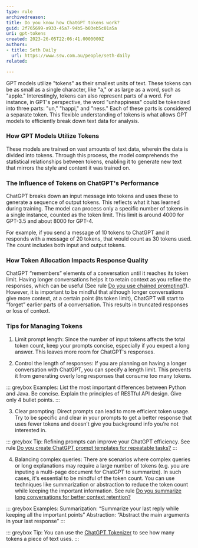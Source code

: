 ```yaml
---
type: rule
archivedreason:
title: Do you know how ChatGPT tokens work?
guid: 2f765699-a933-45a7-94b5-b03eb5c01a5a
uri: gpt-tokens
created: 2023-26-05T22:06:41.0000000Z
authors:
- title: Seth Daily
  url: https://www.ssw.com.au/people/seth-daily
related:

---
```


GPT models utilize "tokens" as their smallest units of text. These tokens can be as small as a single character, like "a," or as large as a word, such as "apple." Interestingly, tokens can also represent parts of a word.
For instance, in GPT's perspective, the word "unhappiness" could be tokenized into three parts: "un," "happi," and "ness." Each of these parts is considered a separate token. This flexible understanding of tokens is what allows GPT models to efficiently break down text data for analysis.

<!--endintro-->

### How GPT Models Utilize Tokens

These models are trained on vast amounts of text data, wherein the data is divided into tokens. Through this process, the model comprehends the statistical relationships between tokens, enabling it to generate new text that mirrors the style and content it was trained on.

### The Influence of Tokens on ChatGPT's Performance

ChatGPT breaks down an input message into tokens and uses these to generate a sequence of output tokens. This reflects what it has learned during training. The model can process only a specific number of tokens in a single instance, counted as the token limit. This limit is around 4000 for GPT-3.5 and about 8000 for GPT-4.

For example, if you send a message of 10 tokens to ChatGPT and it responds with a message of 20 tokens, that would count as 30 tokens used. The count includes both input and output tokens.

### How Token Allocation Impacts Response Quality

ChatGPT “remembers” elements of a conversation until it reaches its token limit. Having longer conversations helps it to retain context as you refine the responses, which can be useful (See rule [Do you use chained prompting?](https://www.ssw.com.au/rules/chained-prompting/)). However, it is important to be mindful that although longer conversations give more context, at a certain point (its token limit), ChatGPT will start to “forget” earlier parts of a conversation. This results in truncated responses or loss of context.

### Tips for Managing Tokens

1.	Limit prompt length: Since the number of input tokens affects the total token count, keep your prompts concise, especially if you expect a long answer. This leaves more room for ChatGPT's responses.

2.	Control the length of responses: If you are planning on having a longer conversation with ChatGPT, you can specify a length limit. This prevents it from generating overly long responses that consume too many tokens.
 
 ::: greybox Examples: 
    List the most important differences between Python and Java. Be concise.
    Explain the principles of RESTful API design. Give only 4 bullet points.
:::

3.	Clear prompting: Direct prompts can lead to more efficient token usage. Try to be specific and clear in your prompts to get a better response that uses fewer tokens and doesn’t give you background info you’re not interested in.

::: greybox Tip: Refining prompts can improve your ChatGPT efficiency. See rule [Do you create ChatGPT prompt templates for repeatable tasks?](https://www.ssw.com.au/rules/chatgpt-prompt-templates/)
:::

4.	Balancing complex queries: There are scenarios where complex queries or long explanations may require a large number of tokens (e.g. you are inputing a multi-page document for ChatGPT to summarize). In such cases, it's essential to be mindful of the token count. You can use techniques like summarization or abstraction to reduce the token count while keeping the important information. See rule [Do you summarize long conversations for better context retention?](https://www.ssw.com.au/rules/summarize-long-conversations/)

  ::: greybox Examples:
    Summarization: “Summarize your last reply while keeping all the important points”
    Abstraction: “Abstract the main arguments in your last response”
  :::
  
  ::: greybox Tip: You can use the [ChatGPT Tokenizer](https://platform.openai.com/tokenizer) to see how many tokens a piece of text uses.
  :::
